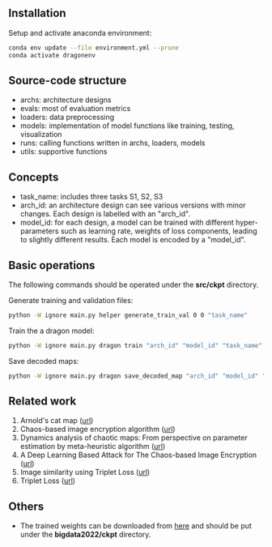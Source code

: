## Installation
Setup and activate anaconda environment:
```bash
conda env update --file environment.yml --prune
conda activate dragonenv
```

## Source-code structure
+ archs: architecture designs
+ evals: most of evaluation metrics
+ loaders: data preprocessing
+ models: implementation of model functions like training, testing, visualization
+ runs: calling functions written in archs, loaders, models
+ utils: supportive functions

## Concepts
+ task_name: includes three tasks S1, S2, S3
+ arch_id: an architecture design can see various versions with minor changes. Each design is labelled with an "arch_id".
+ model_id: for each design, a model can be trained with different hyper-parameters such as learning rate, weights of loss components, leading to slightly different results. Each model is encoded by a "model_id".

## Basic operations
The following commands should be operated under the <b>src/ckpt</b> directory.

Generate training and validation files:
```bash
python -W ignore main.py helper generate_train_val 0 0 "task_name"
```
Train the a dragon model:
```bash
python -W ignore main.py dragon train "arch_id" "model_id" "task_name"
```
Save decoded maps:
```bash
python -W ignore main.py dragon save_decoded_map "arch_id" "model_id" "task_name"
```


## Related work
1. Arnold's cat map ([url](https://en.wikipedia.org/wiki/Arnold's_cat_map))
1. Chaos-based image encryption algorithm ([url](https://www.sciencedirect.com/science/article/pii/S0375960105011904?via%3Dihub))
1. Dynamics analysis of chaotic maps: From perspective on parameter estimation by meta-heuristic algorithm ([url](https://iopscience.iop.org/article/10.1088/1674-1056/ab695c))
1. A Deep Learning Based Attack for The Chaos-based Image Encryption ([url](https://arxiv.org/pdf/1907.12245v1.pdf))
1. Image similarity using Triplet Loss ([url](https://towardsdatascience.com/image-similarity-using-triplet-loss-3744c0f67973))
1. Triplet Loss ([url](https://towardsdatascience.com/triplet-loss-advanced-intro-49a07b7d8905))

## Others
+ The trained weights can be downloaded from [here](https://drive.google.com/drive/folders/1eONm0PQjFpRDiNRditIWv45L5BxTR2KO?usp=sharing) and should be put under the <b>bigdata2022/ckpt</b> directory.